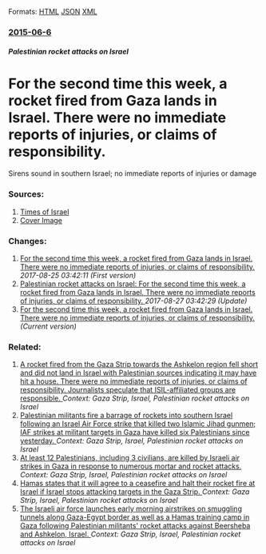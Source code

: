 
Formats: [HTML](/news/2015/06/6/for-the-second-time-this-week-a-rocket-fired-from-gaza-lands-in-israel-there-were-no-immediate-reports-of-injuries-or-claims-of-responsib.html)  [JSON](/news/2015/06/6/for-the-second-time-this-week-a-rocket-fired-from-gaza-lands-in-israel-there-were-no-immediate-reports-of-injuries-or-claims-of-responsib.json)  [XML](/news/2015/06/6/for-the-second-time-this-week-a-rocket-fired-from-gaza-lands-in-israel-there-were-no-immediate-reports-of-injuries-or-claims-of-responsib.xml)  

### [2015-06-6](/news/2015/06/6/index.md)

##### Palestinian rocket attacks on Israel
# For the second time this week, a rocket fired from Gaza lands in Israel. There were no immediate reports of injuries, or claims of responsibility. 

Sirens sound in southern Israel; no immediate reports of injuries or damage


### Sources:

1. [Times of Israel](http://www.timesofisrael.com/sirens-signaling-rocket-attack-sound-in-southern-israel/)
1. [Cover Image](http://cdn.timesofisrael.com/uploads/2012/04/F080110EI01.jpg)

### Changes:

1. [For the second time this week, a rocket fired from Gaza lands in Israel. There were no immediate reports of injuries, or claims of responsibility. ](/news/2015/06/6/for-the-second-time-this-week-a-rocket-fired-from-gaza-lands-in-israel-there-were-no-immediate-reports-of-injuries-or-claims-of-responsi.md) _2017-08-25 03:42:11 (First version)_
2. [Palestinian rocket attacks on Israel: For the second time this week, a rocket fired from Gaza lands in Israel. There were no immediate reports of injuries, or claims of responsibility. ](/news/2015/06/6/palestinian-rocket-attacks-on-israel-for-the-second-time-this-week-a-rocket-fired-from-gaza-lands-in-israel-there-were-no-immediate-repor.md) _2017-08-27 03:42:29 (Update)_
2. [For the second time this week, a rocket fired from Gaza lands in Israel. There were no immediate reports of injuries, or claims of responsibility. ](/news/2015/06/6/for-the-second-time-this-week-a-rocket-fired-from-gaza-lands-in-israel-there-were-no-immediate-reports-of-injuries-or-claims-of-responsib.md) _(Current version)_

### Related:

1. [A rocket fired from the Gaza Strip towards the Ashkelon region fell short and did not land in Israel with Palestinian sources indicating it may have hit a house. There were no immediate reports of injuries, or claims of responsibility. Journalists speculate that ISIL-affiliated groups are responsible. ](/news/2015/06/11/a-rocket-fired-from-the-gaza-strip-towards-the-ashkelon-region-fell-short-and-did-not-land-in-israel-with-palestinian-sources-indicating-it.md) _Context: Gaza Strip, Israel, Palestinian rocket attacks on Israel_
2. [Palestinian militants fire a barrage of rockets into southern Israel following an Israel Air Force strike that killed two Islamic Jihad gunmen; IAF strikes at militant targets in Gaza have killed six Palestinians since yesterday. ](/news/2012/06/19/palestinian-militants-fire-a-barrage-of-rockets-into-southern-israel-following-an-israel-air-force-strike-that-killed-two-islamic-jihad-gunm.md) _Context: Gaza Strip, Israel, Palestinian rocket attacks on Israel_
3. [At least 12 Palestinians, including 3 civilians, are killed by Israeli air strikes in Gaza in response to numerous mortar and rocket attacks. ](/news/2011/04/8/at-least-12-palestinians-including-3-civilians-are-killed-by-israeli-air-strikes-in-gaza-in-response-to-numerous-mortar-and-rocket-attacks.md) _Context: Gaza Strip, Israel, Palestinian rocket attacks on Israel_
4. [Hamas states that it will agree to a ceasefire and halt their rocket fire at Israel if Israel stops attacking targets in the Gaza Strip. ](/news/2011/03/26/hamas-states-that-it-will-agree-to-a-ceasefire-and-halt-their-rocket-fire-at-israel-if-israel-stops-attacking-targets-in-the-gaza-strip.md) _Context: Gaza Strip, Israel, Palestinian rocket attacks on Israel_
5. [The Israeli air force launches early morning airstrikes on smuggling tunnels along Gaza-Egypt border as well as a Hamas training camp in Gaza following Palestinian militants' rocket attacks against Beersheba and Ashkelon, Israel. ](/news/2011/03/24/the-israeli-air-force-launches-early-morning-airstrikes-on-smuggling-tunnels-along-gaza-egypt-border-as-well-as-a-hamas-training-camp-in-gaz.md) _Context: Gaza Strip, Israel, Palestinian rocket attacks on Israel_
